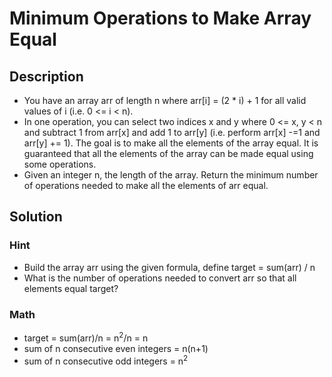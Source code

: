 # Minimum Operations to Make Array Equal

## Description

* You have an array arr of length n where arr[i] = (2 * i) + 1 for all valid values of i (i.e. 0 <= i < n).
* In one operation, you can select two indices x and y where 0 <= x, y < n and subtract 1 from arr[x] and add 1 to arr[y] (i.e. perform arr[x] -=1 and arr[y] += 1). The goal is to make all the elements of the array equal. It is guaranteed that all the elements of the array can be made equal using some operations.
* Given an integer n, the length of the array. Return the minimum number of operations needed to make all the elements of arr equal.

## Solution

### Hint

* Build the array arr using the given formula, define target = sum(arr) / n
* What is the number of operations needed to convert arr so that all elements equal target?

### Math

* target = sum(arr)/n = n<sup>2</sup>/n = n
* sum of n consecutive even integers = n(n+1)
* sum of n consecutive odd integers = n<sup>2</sup>
